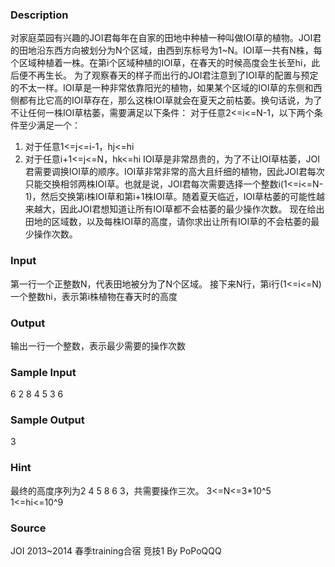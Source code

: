 
### Description
对家庭菜园有兴趣的JOI君每年在自家的田地中种植一种叫做IOI草的植物。JOI君的田地沿东西方向被划分为N个区域，由西到东标号为1~N。IOI草一共有N株，每个区域种植着一株。在第i个区域种植的IOI草，在春天的时候高度会生长至hi，此后便不再生长。
为了观察春天的样子而出行的JOI君注意到了IOI草的配置与预定的不太一样。IOI草是一种非常依靠阳光的植物，如果某个区域的IOI草的东侧和西侧都有比它高的IOI草存在，那么这株IOI草就会在夏天之前枯萎。换句话说，为了不让任何一株IOI草枯萎，需要满足以下条件：
对于任意2<=i<=N-1，以下两个条件至少满足一个：
1. 对于任意1<=j<=i-1，hj<=hi
2. 对于任意i+1<=j<=N，hk<=hi
IOI草是非常昂贵的，为了不让IOI草枯萎，JOI君需要调换IOI草的顺序。IOI草非常非常的高大且纤细的植物，因此JOI君每次只能交换相邻两株IOI草。也就是说，JOI君每次需要选择一个整数i(1<=i<=N-1)，然后交换第i株IOI草和第i+1株IOI草。随着夏天临近，IOI草枯萎的可能性越来越大，因此JOI君想知道让所有IOI草都不会枯萎的最少操作次数。
现在给出田地的区域数，以及每株IOI草的高度，请你求出让所有IOI草的不会枯萎的最少操作次数。

### Input
第一行一个正整数N，代表田地被分为了N个区域。
接下来N行，第i行(1<=i<=N)一个整数hi，表示第i株植物在春天时的高度

### Output
输出一行一个整数，表示最少需要的操作次数

### Sample Input
6
2
8
4
5
3
6
### Sample Output
3
### Hint
最终的高度序列为2 4 5 8 6 3，共需要操作三次。
3<=N<=3*10^5
1<=hi<=10^9


### Source
JOI 2013~2014 春季training合宿 竞技1 By PoPoQQQ